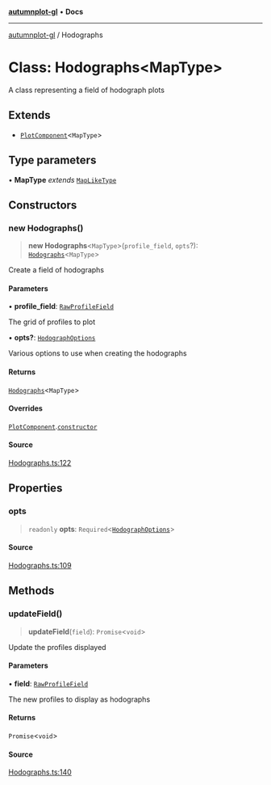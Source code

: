 [**autumnplot-gl**](../index.md) • **Docs**

***

[autumnplot-gl](../globals.md) / Hodographs

# Class: Hodographs\<MapType\>

A class representing a field of hodograph plots

## Extends

- [`PlotComponent`](PlotComponent.md)\<`MapType`\>

## Type parameters

• **MapType** *extends* [`MapLikeType`](../type-aliases/MapLikeType.md)

## Constructors

### new Hodographs()

> **new Hodographs**\<`MapType`\>(`profile_field`, `opts`?): [`Hodographs`](Hodographs.md)\<`MapType`\>

Create a field of hodographs

#### Parameters

• **profile\_field**: [`RawProfileField`](RawProfileField.md)

The grid of profiles to plot

• **opts?**: [`HodographOptions`](../interfaces/HodographOptions.md)

Various options to use when creating the hodographs

#### Returns

[`Hodographs`](Hodographs.md)\<`MapType`\>

#### Overrides

[`PlotComponent`](PlotComponent.md).[`constructor`](PlotComponent.md#constructors)

#### Source

[Hodographs.ts:122](https://github.com/tsupinie/autumnplot-gl/blob/f3c7a419dbb9b291dc2fc3e12d17fe6bae8ddba4/src/Hodographs.ts#L122)

## Properties

### opts

> `readonly` **opts**: `Required`\<[`HodographOptions`](../interfaces/HodographOptions.md)\>

#### Source

[Hodographs.ts:109](https://github.com/tsupinie/autumnplot-gl/blob/f3c7a419dbb9b291dc2fc3e12d17fe6bae8ddba4/src/Hodographs.ts#L109)

## Methods

### updateField()

> **updateField**(`field`): `Promise`\<`void`\>

Update the profiles displayed

#### Parameters

• **field**: [`RawProfileField`](RawProfileField.md)

The new profiles to display as hodographs

#### Returns

`Promise`\<`void`\>

#### Source

[Hodographs.ts:140](https://github.com/tsupinie/autumnplot-gl/blob/f3c7a419dbb9b291dc2fc3e12d17fe6bae8ddba4/src/Hodographs.ts#L140)
